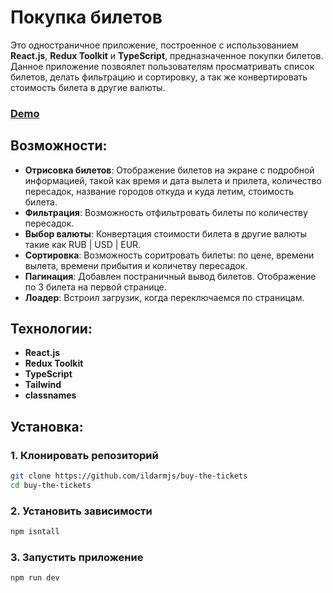 # Покупка билетов

Это одностраничное приложение, построенное с использованием **React.js**, **Redux Toolkit** и **TypeScript**, предназначенное покупки билетов. Данное приложение позвоялет пользователям просматривать список билетов, делать фильтрацию и сортировку, а так же конвертировать стоимость билета в другие валюты.

### [Demo](https://buy-the-tickets.vercel.app/)

## Возможности:

- **Отрисовка билетов**: Отображение билетов на экране с подробной информацией, такой как время и дата вылета и прилета, количество пересадок, название городов откуда и куда летим, стоимость билета.
- **Фильтрация**: Возможность отфильтровать билеты по количеству пересадок.
- **Выбор валюты**: Конвертация стоимости билета в другие валюты такие как RUB | USD | EUR.
- **Сортировка**: Возможность соритровать билеты: по цене, времени вылета, времени прибытия и количетву пересадок.
- **Пагинация**: Добавлен постраничный вывод билетов. Отображение по 3 билета на первой странице.
- **Лоадер**: Встроил загрузик, когда переключаемся по страницам.

## Технологии:

- **React.js**
- **Redux Toolkit**
- **TypeScript**
- **Tailwind**
- **classnames**

## Установка:

### 1. Клонировать репозиторий

```bash
git clone https://github.com/ildarmjs/buy-the-tickets
cd buy-the-tickets
```

### 2. Установить зависимости

```bash
npm isntall
```

### 3. Запустить приложение

```bash
npm run dev
```
